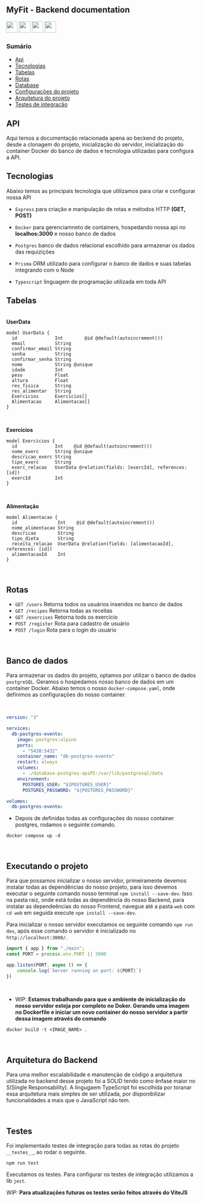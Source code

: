 <h2>MyFit - Backend documentation</h2>

<div>
<img height="30px" src="https://cdn.jsdelivr.net/gh/devicons/devicon/icons/nodejs/nodejs-original.svg" />
<img height="30px" src="https://cdn.jsdelivr.net/gh/devicons/devicon/icons/docker/docker-original.svg" />
<img height="30px"  src="https://cdn.jsdelivr.net/gh/devicons/devicon/icons/postgresql/postgresql-original.svg" />
<img height="30px" src="https://cdn.jsdelivr.net/gh/devicons/devicon/icons/typescript/typescript-original.svg" />
</div>
          

### Sumário

- [Api](#api)
- [Tecnologias](#tecnologias)
- [Tabelas](#tabelas)
- [Rotas](#rotas)
- [Database](#database)
- [Configurações do projeto](#execute)
- [Arquitetura do projeto](#clean-arcitecture)
- [Testes de integração](#testes)

<div id="api">

## API
<p>
Aqui temos a documentação relacionada apena ao beckend do projeto, desde a clonagem do projeto, inicialização do servidor, inicialização do container Docker do banco de dados e tecnologia utilizadas para configura a API.
</p>

</div>

<div id="tecnologias">

## Tecnologias
<p>
Abaixo temos as principais tecnologia que utilizamos para criar e configurar nossa API
</p>

- `Express` para criação e manipulação de rotas e métodos HTTP <strong>(GET, POST)</strong> 

- `Docker` para gerenciamneto de containers, hospedando nossa api no <strong>localhos:3000</strong> e nosso banco de dados

- `Postgres` banco de dados relacional escolhido para armazenar os dados das requizições

- `Prisma` ORM utilizado para configurar o banco de dados e suas tabelas integrando com o Node

- `Typescript` linguagem de programação utilizada em toda API

</div>

<div id="tabelas">

## Tabelas
<br>
<strong>UserData</strong>

```prisma
model UserData {
  id              Int        @id @default(autoincrement())
  email           String
  confirmar_email String
  senha           String
  confirmar_senha String
  nome            String @unique
  idade           Int
  peso            Float
  altura          Float
  res_fisica      String
  res_alimentar   String
  Exercicios      Exercicios[]
  Alimentacao     Alimentacao[]
}
```
<br>

<strong>Exercícios</strong>

```prisma
model Exercicios {
  id              Int    @id @default(autoincrement())
  nome_exerc      String @unique
  descricao_exerc String
  tipo_exerc      String
  exerc_relacao   UserData @relation(fields: [exercId], references: [id])
  exercId         Int
}
```
<br>

<strong>Alimentação</strong>
```prisma
model Alimentacao {
  id               Int    @id @default(autoincrement())
  nome_alimentacao String
  descricao        String
  tipo_dieta       String
  receita_relacao  UserData @relation(fields: [alimentacaoId], references: [id])
  alimentacaoId    Int
}
```

</div>

<br>

<div id="rotas">

## Rotas

- `GET /users`      Retorna todos os usuários inseridos no banco de dados
- `GET /recipes`    Retorna todas as receitas
- `GET /exercises`  Retorna tods os exercício
- `POST /register`  Rota para cadastro de usuário
- `POST /login`     Rota para o login do usuário
<br>

</div>

<div id="database">

## Banco de dados

Para armazenar os dados do projeto, optamos por utilizar o banco de dados `postgreSQL`. Geramos o hospedamos nosso banco de dados em um container Docker. Abaixo temos o nosso `docker-compose.yaml`, onde definimos as configurações do nosso container.

<br>

```yaml
version: "3"

services:
  db-postgres-evento:
    image: postgres:alpine
    ports:
      - "5438:5432"
    container_name: "db-postgres-evento"
    restart: always
    volumes:
      - ./database-postgres-apiPI:/var/lib/postgresql/data
    environment:
      POSTGRES_USER: "${POSTGRES_USER}"
      POSTGRES_PASSWORD: "${POSTGRES_PASSWORD}"

volumes:
  db-postgres-evento:
```

- Depois de definidas todas as configurações do nosso container postgres, rodamos o seguinte comando.

````
docker compose up -d
````
</div>

<br>

<div id="execute">

## Executando o projeto

Para que possamos inicializar o nosso servidor, primeiramente devemos instalar todas as dependências do nosso projeto, para isso devemos executar o seguinte comando nosso terminal `npm install --save-dev`. Isso na pasta raiz, onde está todas as dependência do nosso Backend, para instalar as dependeências do nosso Frontend, navegue até a pasta `web` com `cd web` em seguida execute `npm install --save-dev`.

Para inicializar o nosso servidor executamos os seguinte comando `npm run dev`, após esse comando o servidor é inicializado no `http://localhost:3000/`.

```typescript
import { app } from "./main";
const PORT = process.env.PORT || 3000

app.listen(PORT, async () => {
    console.log(`Server running on port: ${PORT}`)
})
```
<br>

- WIP: <strong>Estamos trabalhando para que o ambiente de inicialização do nosso servidor esteja por completo no Doker. Gerando uma imagem no Dockerfile e iniciar um novo container do nosso servidor a partir dessa imagem através do comando</strong>

```
docker build -t <IMAGE_NAME> .
```

</div>

<br>

<div id='clean-arcitecture'>

## Arquitetura do Backend

Para uma melhor escalabilidade e manutenção de código a arquitetura utilizada no backend desse projeto foi a SOLID tendo como ênfase maior no S(Single Responsability). A lingugaem TypeScript foi escolhida por toranar essa arquitetura mais simples de ser utilizada, por disponibilizar funcionalidades a mais que o JavaScript não tem.

</div>

<br>

<div id="testes">

## Testes

Foi implementado testes de integração para todas as rotas do projeto `__testes__`, ao rodar o seguinte.

```
npm run test
```

Executamos os testes. Para configurar os testes de integração utilizamos a lib `jest`.

WIP: **Para atualizações futuras os testes serão feitos através do ViteJS**

</div>

